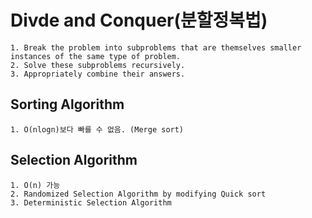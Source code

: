 # Divde and Conquer(분할정복법)
    1. Break the problem into subproblems that are themselves smaller instances of the same type of problem.
    2. Solve these subproblems recursively.
    3. Appropriately combine their answers.

## Sorting Algorithm
    1. O(nlogn)보다 빠를 수 없음. (Merge sort)

## Selection Algorithm
    1. O(n) 가능
    2. Randomized Selection Algorithm by modifying Quick sort
    3. Deterministic Selection Algorithm
